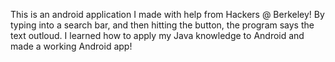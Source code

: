 This is an android application I made with help from Hackers @ Berkeley! By typing into a search bar, and then hitting the button, the program says the text outloud. I learned how to apply my Java knowledge to Android and made a working Android app!
